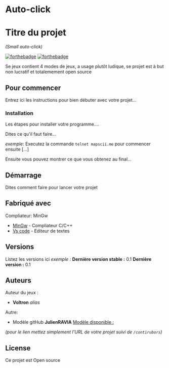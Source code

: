# Auto-click


# Titre du projet
_(Small auto-click)_

[![forthebadge](http://forthebadge.com/images/badges/built-with-love.svg)](http://forthebadge.com)  [![forthebadge](http://forthebadge.com/images/badges/powered-by-electricity.svg)](http://forthebadge.com)

Se jeux contient 4 modes de jeux, a usage plutôt ludique, se projet est à but non lucratif et totalemement open source 

## Pour commencer

Entrez ici les instructions pour bien débuter avec votre projet...

### Installation

Les étapes pour installer votre programme....

Dites ce qu'il faut faire...

_exemple_: Executez la commande ``telnet mapscii.me`` pour commencer ensuite [...]


Ensuite vous pouvez montrer ce que vous obtenez au final...

## Démarrage

Dites comment faire pour lancer votre projet

## Fabriqué avec

Compliateur: MinGw

* [MinGw](https://www.mingw-w64.org) - Compliateur C/C++
* [Vs code](https://code.visualstudio.com) - Editeur de textes


## Versions
Listez les versions ici 
_exemple :_
**Dernière version stable :** 0.1
**Dernière version :** 0.1

## Auteurs
Auteur du jeux :
* **Voltron** _alias_ 

Autre:
*   Modèle gitHub **JulienRAVIA**  [Modèle disponible :](https://gist.github.com/JulienRAVIA/1cc6589cbf880d380a5bb574baa38811)


_(pour le lien mettez simplement l'URL de votre projet suivi de ``/contirubors``)_

## License

Ce projet est Open source 
